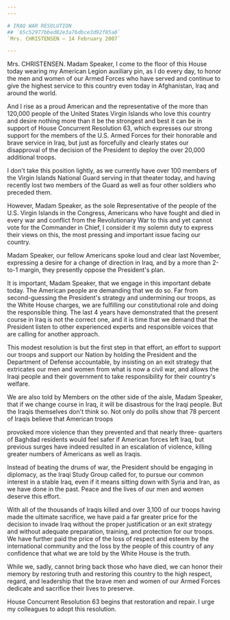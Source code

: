 ```yaml
---
---

# IRAQ WAR RESOLUTION
## `65c52977bbed82e3a76dbce3d92f85a8`
`Mrs. CHRISTENSEN — 14 February 2007`

---
```



Mrs. CHRISTENSEN. Madam Speaker, I come to the floor of this House 
today wearing my American Legion auxiliary pin, as I do every day, to 
honor the men and women of our Armed Forces who have served and 
continue to give the highest service to this country even today in 
Afghanistan, Iraq and around the world.

And I rise as a proud American and the representative of the more 
than 120,000 people of the United States Virgin Islands who love this 
country and desire nothing more than it be the strongest and best it 
can be in support of House Concurrent Resolution 63, which expresses 
our strong support for the members of the U.S. Armed Forces for their 
honorable and brave service in Iraq, but just as forcefully and clearly 
states our disapproval of the decision of the President to deploy the 
over 20,000 additional troops.



I don't take this position lightly, as we currently have over 100 
members of the Virgin Islands National Guard serving in that theater 
today, and having recently lost two members of the Guard as well as 
four other soldiers who preceded them.

However, Madam Speaker, as the sole Representative of the people of 
the U.S. Virgin Islands in the Congress, Americans who have fought and 
died in every war and conflict from the Revolutionary War to this and 
yet cannot vote for the Commander in Chief, I consider it my solemn 
duty to express their views on this, the most pressing and important 
issue facing our country.

Madam Speaker, our fellow Americans spoke loud and clear last 
November, expressing a desire for a change of direction in Iraq, and by 
a more than 2-to-1 margin, they presently oppose the President's plan.

It is important, Madam Speaker, that we engage in this important 
debate today. The American people are demanding that we do so. Far from 
second-guessing the President's strategy and undermining our troops, as 
the White House charges, we are fulfilling our constitutional role and 
doing the responsible thing. The last 4 years have demonstrated that 
the present course in Iraq is not the correct one, and it is time that 
we demand that the President listen to other experienced experts and 
responsible voices that are calling for another approach.

This modest resolution is but the first step in that effort, an 
effort to support our troops and support our Nation by holding the 
President and the Department of Defense accountable, by insisting on an 
exit strategy that extricates our men and women from what is now a 
civil war, and allows the Iraqi people and their government to take 
responsibility for their country's welfare.

We are also told by Members on the other side of the aisle, Madam 
Speaker, that if we change course in Iraq, it will be disastrous for 
the Iraqi people. But the Iraqis themselves don't think so. Not only do 
polls show that 78 percent of Iraqis believe that American troops


provoked more violence than they prevented and that nearly three-
quarters of Baghdad residents would feel safer if American forces left 
Iraq, but previous surges have indeed resulted in an escalation of 
violence, killing greater numbers of Americans as well as Iraqis.

Instead of beating the drums of war, the President should be engaging 
in diplomacy, as the Iraqi Study Group called for, to pursue our common 
interest in a stable Iraq, even if it means sitting down with Syria and 
Iran, as we have done in the past. Peace and the lives of our men and 
women deserve this effort.

With all of the thousands of Iraqis killed and over 3,100 of our 
troops having made the ultimate sacrifice, we have paid a far greater 
price for the decision to invade Iraq without the proper justification 
or an exit strategy and without adequate preparation, training, and 
protection for our troops. We have further paid the price of the loss 
of respect and esteem by the international community and the loss by 
the people of this country of any confidence that what we are told by 
the White House is the truth.

While we, sadly, cannot bring back those who have died, we can honor 
their memory by restoring truth and restoring this country to the high 
respect, regard, and leadership that the brave men and women of our 
Armed Forces dedicate and sacrifice their lives to preserve.

House Concurrent Resolution 63 begins that restoration and repair. I 
urge my colleagues to adopt this resolution.